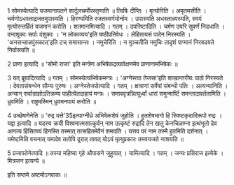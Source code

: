 

  
1 सोमस्येत्यादि यजमानायतने शार्दूलचर्मोपस्तृणाति ॥ त्विषिः दीप्तिः । मृत्योरिति । अमृतमसीति । चर्मणोऽधस्ताद्रजतमुपास्यति । हिरण्यमिति रजतस्वर्णयोर्नाम । उपास्यति अधस्तान्न्यस्यति, स्वयं मृत्योरन्तर्हितं यजमानं करोति । शतमानमित्यादि । गतम् । उपरिष्टादिति । चर्मण उपरि सुवर्णं निदधाति । दन्दशूकाः सर्पाः दंशुकाः । 'न लोकाव्यय'इति षष्ठीप्रतिषेधः । लेहितायसं पादेन निरस्यति । 'अनसन्तान्नपुंसकात्'इति टच् समासान्तः । नमुचेरिति । न मुञ्चतीति नमुचिः तादृशं पाप्मानं निरवदयते निर्वासयति ॥

2 प्राणा इत्यादि ॥ 'सोमो राजा' इति मन्त्रेण अभिषेकद्रव्यावेक्षणमेव प्राणानामभिषेकः ॥

3 यत् ब्रूयादित्यादि ॥ गतम् । सोमस्येत्यभिषेकमन्त्रः । 'अग्नेस्त्वा तेजसा'इति शाखान्तरीयः पाठो निरस्यते । देवतासंबन्धेन सौम्यः पुरुषः । अग्नेस्तेजसेत्यादि । गतम् । क्षत्राणां सर्वेषां संबन्धी पतिः । अत्यन्यानिति । अन्यान् सर्वान्राज्ञोऽतिक्रम्य पाहीत्येतदाहायं मन्त्रः । समाववृत्रन्नित्यूर्ध्वां धारां समुन्मार्ष्टि समन्तादावर्ततामिति । ध्रुवमिति । राष्ट्रमस्मिन् ध्रुवमनपायं करोति ॥

4 उच्छेषणेनेति ॥ 'रुद्र यत्ते'35इत्याग्नीध्रे अभिषेकशेषं जुहोति । हुतशेषभागो हि स्विष्टकृदादिरूपो रुद्रः । यद्वा इत्यादि ॥ यदस्य क्रयी विश्वमात्मसात्कुर्वन् नाम उत्कृष्टं रुद्रादि तेन खलु केनचिन्नाम्ना इत्थंभूतो देव आगत्य हिंसितव्यं हिनस्ति तस्मात् तत्सहितमेवैनं शमयति । यत्तव परं नाम तस्मै हुतमिति दर्शनात् । यमेष्टमिति वचनात् यमादेव ततोपि दूरात् तावत् योऽयं मृत्युप्रकारः तमवयजते नाशयति ॥

5 प्रजापतेनेत्यादि ॥ तस्या महिष्या गृहे औपासने जुहुयात् । यामित्यादि । गतम् । जन्यः प्रतिराज इत्येके । मित्रजन इत्यन्ये ॥

इति सप्तमे अष्टमोऽनवाकः ॥  
